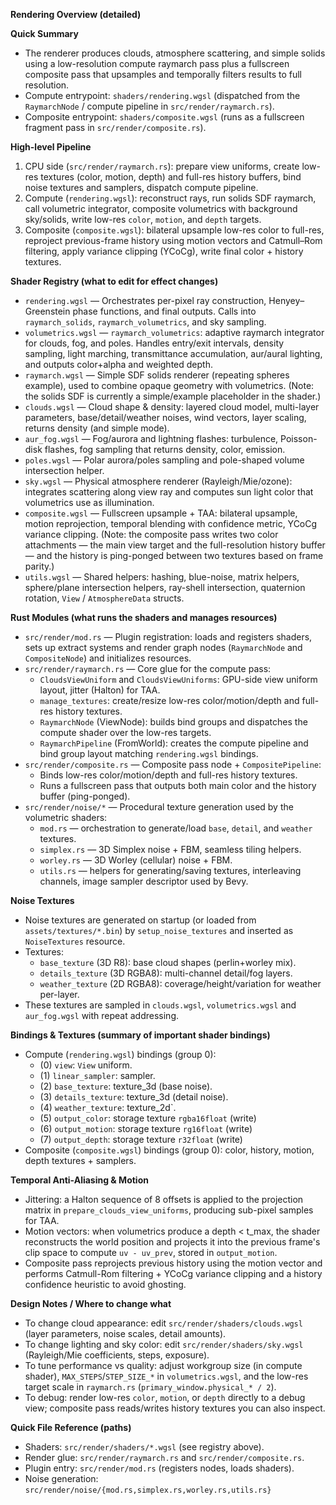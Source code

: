 **Rendering Overview (detailed)**

**Quick Summary**
- The renderer produces clouds, atmosphere scattering, and simple solids using a low-resolution compute raymarch pass plus a fullscreen composite pass that upsamples and temporally filters results to full resolution.
- Compute entrypoint: `shaders/rendering.wgsl` (dispatched from the `RaymarchNode` / compute pipeline in `src/render/raymarch.rs`).
- Composite entrypoint: `shaders/composite.wgsl` (runs as a fullscreen fragment pass in `src/render/composite.rs`).

**High-level Pipeline**
1. CPU side (`src/render/raymarch.rs`): prepare view uniforms, create low-res textures (color, motion, depth) and full-res history buffers, bind noise textures and samplers, dispatch compute pipeline.
2. Compute (`rendering.wgsl`): reconstruct rays, run solids SDF raymarch, call volumetric integrator, composite volumetrics with background sky/solids, write low-res `color`, `motion`, and `depth` targets.
3. Composite (`composite.wgsl`): bilateral upsample low-res color to full-res, reproject previous-frame history using motion vectors and Catmull–Rom filtering, apply variance clipping (YCoCg), write final color + history textures.

**Shader Registry (what to edit for effect changes)**
- `rendering.wgsl` — Orchestrates per-pixel ray construction, Henyey–Greenstein phase functions, and final outputs. Calls into `raymarch_solids`, `raymarch_volumetrics`, and sky sampling.
- `volumetrics.wgsl` — `raymarch_volumetrics`: adaptive raymarch integrator for clouds, fog, and poles. Handles entry/exit intervals, density sampling, light marching, transmittance accumulation, aur/aural lighting, and outputs color+alpha and weighted depth.
- `raymarch.wgsl` — Simple SDF solids renderer (repeating spheres example), used to combine opaque geometry with volumetrics.
  (Note: the solids SDF is currently a simple/example placeholder in the shader.)
- `clouds.wgsl` — Cloud shape & density: layered cloud model, multi-layer parameters, base/detail/weather noises, wind vectors, layer scaling, returns density (and simple mode).
- `aur_fog.wgsl` — Fog/aurora and lightning flashes: turbulence, Poisson-disk flashes, fog sampling that returns density, color, emission.
- `poles.wgsl` — Polar aurora/poles sampling and pole-shaped volume intersection helper.
- `sky.wgsl` — Physical atmosphere renderer (Rayleigh/Mie/ozone): integrates scattering along view ray and computes sun light color that volumetrics use as illumination.
- `composite.wgsl` — Fullscreen upsample + TAA: bilateral upsample, motion reprojection, temporal blending with confidence metric, YCoCg variance clipping.
  (Note: the composite pass writes two color attachments — the main view target and the full-resolution history buffer — and the history is ping-ponged between two textures based on frame parity.)
- `utils.wgsl` — Shared helpers: hashing, blue-noise, matrix helpers, sphere/plane intersection helpers, ray-shell intersection, quaternion rotation, `View` / `AtmosphereData` structs.

**Rust Modules (what runs the shaders and manages resources)**
- `src/render/mod.rs` — Plugin registration: loads and registers shaders, sets up extract systems and render graph nodes (`RaymarchNode` and `CompositeNode`) and initializes resources.
- `src/render/raymarch.rs` — Core glue for the compute pass:
  - `CloudsViewUniform` and `CloudsViewUniforms`: GPU-side view uniform layout, jitter (Halton) for TAA.
  - `manage_textures`: create/resize low-res color/motion/depth and full-res history textures.
  - `RaymarchNode` (ViewNode): builds bind groups and dispatches the compute shader over the low-res targets.
  - `RaymarchPipeline` (FromWorld): creates the compute pipeline and bind group layout matching `rendering.wgsl` bindings.
- `src/render/composite.rs` — Composite pass node + `CompositePipeline`:
  - Binds low-res color/motion/depth and full-res history textures.
  - Runs a fullscreen pass that outputs both main color and the history buffer (ping-ponged).
- `src/render/noise/*` — Procedural texture generation used by the volumetric shaders:
  - `mod.rs` — orchestration to generate/load `base`, `detail`, and `weather` textures.
  - `simplex.rs` — 3D Simplex noise + FBM, seamless tiling helpers.
  - `worley.rs` — 3D Worley (cellular) noise + FBM.
  - `utils.rs` — helpers for generating/saving textures, interleaving channels, image sampler descriptor used by Bevy.

**Noise Textures**
- Noise textures are generated on startup (or loaded from `assets/textures/*.bin`) by `setup_noise_textures` and inserted as `NoiseTextures` resource.
- Textures:
  - `base_texture` (3D R8): base cloud shapes (perlin+worley mix).
  - `details_texture` (3D RGBA8): multi-channel detail/fog layers.
  - `weather_texture` (2D RGBA8): coverage/height/variation for weather per-layer.
- These textures are sampled in `clouds.wgsl`, `volumetrics.wgsl` and `aur_fog.wgsl` with repeat addressing.

**Bindings & Textures (summary of important shader bindings)**
- Compute (`rendering.wgsl`) bindings (group 0):
  - (0) `view`: `View` uniform.
  - (1) `linear_sampler`: sampler.
  - (2) `base_texture`: texture_3d<f32> (base noise).
  - (3) `details_texture`: texture_3d<f32> (detail noise).
  - (4) `weather_texture`: texture_2d<f32>`.
  - (5) `output_color`: storage texture `rgba16float` (write)
  - (6) `output_motion`: storage texture `rg16float` (write)
  - (7) `output_depth`: storage texture `r32float` (write)
- Composite (`composite.wgsl`) bindings (group 0): color, history, motion, depth textures + samplers.

**Temporal Anti-Aliasing & Motion**
- Jittering: a Halton sequence of 8 offsets is applied to the projection matrix in `prepare_clouds_view_uniforms`, producing sub-pixel samples for TAA.
- Motion vectors: when volumetrics produce a depth < t_max, the shader reconstructs the world position and projects it into the previous frame's clip space to compute `uv - uv_prev`, stored in `output_motion`.
- Composite pass reprojects previous history using the motion vector and performs Catmull-Rom filtering + YCoCg variance clipping and a history confidence heuristic to avoid ghosting.

**Design Notes / Where to change what**
- To change cloud appearance: edit `src/render/shaders/clouds.wgsl` (layer parameters, noise scales, detail amounts).
- To change lighting and sky color: edit `src/render/shaders/sky.wgsl` (Rayleigh/Mie coefficients, steps, exposure).
- To tune performance vs quality: adjust workgroup size (in compute shader), `MAX_STEPS`/`STEP_SIZE_*` in `volumetrics.wgsl`, and the low-res target scale in `raymarch.rs` (`primary_window.physical_* / 2`).
- To debug: render low-res `color`, `motion`, or `depth` directly to a debug view; composite pass reads/writes history textures you can also inspect.

**Quick File Reference (paths)**
- Shaders: `src/render/shaders/*.wgsl` (see registry above).
- Render glue: `src/render/raymarch.rs` and `src/render/composite.rs`.
- Plugin entry: `src/render/mod.rs` (registers nodes, loads shaders).
- Noise generation: `src/render/noise/{mod.rs,simplex.rs,worley.rs,utils.rs}`
